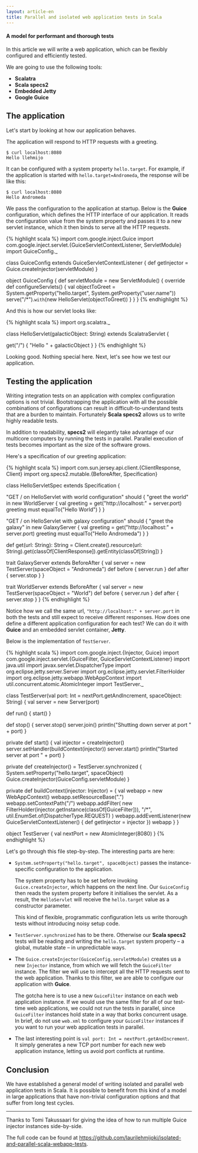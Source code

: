 ```yaml
---
layout: article-en
title: Parallel and isolated web application tests in Scala
---
```

#### A model for performant and thorough tests

In this article we will write a web application, which can be flexibly
configured and efficiently tested.

We are going to use the following tools:

* **Scalatra**
* **Scala specs2**
* **Embedded Jetty**
* **Google Guice**

## The application

Let's start by looking at how our application behaves.

The application will respond to HTTP requests with a greeting.

    $ curl localhost:8080
    Hello llehmijo

It can be configured with a system property `hello.target`. For example, if the
application is started with `hello.target=Andromeda`, the response will be like
this:

    $ curl localhost:8080
    Hello Andromeda

We pass the configuration to the application at startup. Below is the **Guice**
configuration, which defines the HTTP interface of our application. It reads the
configuration value from the system property and passes it to a new servlet
instance, which it then binds to serve all the HTTP requests.

{% highlight scala %}
import com.google.inject.Guice
import com.google.inject.servlet.{GuiceServletContextListener, ServletModule}
import GuiceConfig._

class GuiceConfig extends GuiceServletContextListener {
  def getInjector = Guice.createInjector(servletModule)
}

object GuiceConfig {
  def servletModule = new ServletModule() {
    override def configureServlets() {
      val objectToGreet = System.getProperty("hello.target", System.getProperty("user.name"))
      serve("/*").`with`(new HelloServlet(objectToGreet))
    }
  }
}
{% endhighlight %}

And this is how our servlet looks like:

{% highlight scala %}
import org.scalatra._

class HelloServlet(galacticObject: String) extends ScalatraServlet {

  get("/") {
    "Hello " + galacticObject
  }
}
{% endhighlight %}

Looking good. Nothing special here. Next, let's see how we test our application.

## Testing the application

Writing integration tests on an application with complex configuration options
is not trivial. Bootstrapping the application with all the possible combinations
of configurations can result in difficult-to-understand tests that are a burden
to maintain. Fortunately **Scala specs2** allows us to write highly readable
tests.

In addition to readability, **specs2** will elegantly take advantage of our
multicore computers by running the tests in parallel. Parallel execution of
tests becomes important as the size of the software grows.

Here's a specification of our greeting application:

{% highlight scala %}
import com.sun.jersey.api.client.{ClientResponse, Client}
import org.specs2.mutable.{BeforeAfter, Specification}

class HelloServletSpec extends Specification {

  "GET / on HelloServlet with world configuration" should {
    "greet the world" in new WorldServer {
      val greeting = get("http://localhost:" + server.port)
      greeting must equalTo("Hello World")
    }
  }

  "GET / on HelloServlet with galaxy configuration" should {
    "greet the galaxy" in new GalaxyServer {
      val greeting = get("http://localhost:" + server.port)
      greeting must equalTo("Hello Andromeda")
    }
  }

  def get(url: String): String =
    Client.create().resource(url: String).get(classOf[ClientResponse]).getEntity(classOf[String])
}

trait GalaxyServer extends BeforeAfter {
  val server = new TestServer(spaceObject = "Andromeda")
  def before { server.run }
  def after { server.stop }
}

trait WorldServer extends BeforeAfter {
  val server = new TestServer(spaceObject = "World")
  def before { server.run }
  def after { server.stop }
}
{% endhighlight %}

Notice how we call the same url, `"http://localhost:" + server.port` in both the
tests and still expect to receive different responses. How does one define a
different application configuration for each test? We can do it with **Guice**
and an embedded servlet container, **Jetty**.

Below is the implementation of `TestServer`.

{% highlight scala %}
import com.google.inject.{Injector, Guice}
import com.google.inject.servlet.{GuiceFilter, GuiceServletContextListener}
import java.util
import javax.servlet.DispatcherType
import org.eclipse.jetty.server.Server
import org.eclipse.jetty.servlet.FilterHolder
import org.eclipse.jetty.webapp.WebAppContext
import util.concurrent.atomic.AtomicInteger
import TestServer._

class TestServer(val port: Int = nextPort.getAndIncrement, spaceObject: String) {
  val server = new Server(port)

  def run() {
    start()
  }

  def stop() {
    server.stop()
    server.join()
    println("Shutting down server at port " + port)
  }

  private def start() {
    val injector = createInjector()
    server.setHandler(buildContext(injector))
    server.start()
    println("Started server at port " + port)
  }

  private def createInjector() = TestServer.synchronized {
    System.setProperty("hello.target", spaceObject)
    Guice.createInjector(GuiceConfig.servletModule)
  }

  private def buildContext(injector: Injector) = {
    val webapp = new WebAppContext()
    webapp.setResourceBase(".")
    webapp.setContextPath("/")
    webapp.addFilter(
      new FilterHolder(injector.getInstance(classOf[GuiceFilter])),
      "/*", util.EnumSet.of(DispatcherType.REQUEST)
    )
    webapp.addEventListener(new GuiceServletContextListener() {
      def getInjector = injector
    })
    webapp
  }
}

object TestServer {
  val nextPort = new AtomicInteger(8080)
}
{% endhighlight %}

Let's go through this file step-by-step. The interesting parts are here:

* `System.setProperty("hello.target", spaceObject)` passes the instance-specific
  configuration to the application.

  The system property has to be set before invoking `Guice.createInjector`,
  which happens on the next line. Our `GuiceConfig` then reads the system
  property before it initialises the servlet. As a result, the `HelloServlet`
  will receive the `hello.target` value as a constructor parameter.

  This kind of flexible, programmatic configuration lets us write thorough tests
  without introducing noisy setup code.

* `TestServer.synchronized` has to be there. Otherwise our **Scala specs2**
  tests will be reading and writing the `hello.target` system property – a
  global, mutable state – in unpredictable ways.

* The `Guice.createInjector(GuiceConfig.servletModule)` creates us a new
  `Injector` instance, from which we will fetch the `GuiceFilter` instance. The
  filter we will use to intercept all the HTTP requests sent to the web
  application. Thanks to this filter, we are able to configure our application
  with **Guice**.

  The gotcha here is to use a new `GuiceFilter` instance on each web application
  instance. If we would use the same filter for all of our test-time web
  applications, we could not run the tests in parallel, since `GuiceFilter`
  instances hold state in a way that borks concurrent usage. In brief, do not
  use `web.xml` to configure your `GuiceFilter` instances if you want to run
  your web application tests in parallel.

* The last interesting point is `val port: Int = nextPort.getAndIncrement`. It
  simply generates a new TCP port number for each new web application instance,
  letting us avoid port conflicts at runtime.

## Conclusion

We have established a general model of writing isolated and parallel web
application tests in Scala. It is possible to benefit from this kind of a model
in large applications that have non-trivial configuration options and that
suffer from long test cycles.

* * *

Thanks to Tomi Takussaari for giving the idea of how to run multiple Guice
injector instances side-by-side.

The full code can be found at
<https://github.com/laurilehmijoki/isolated-and-parallel-scala-webapp-tests>.
